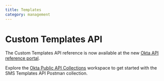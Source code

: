 ```yaml
---
title: Templates
category: management
---
```


# Custom Templates API

The Custom Templates API reference is now available at the new [Okta API reference portal](https://developer.okta.com/docs/api/openapi/okta-management/management/tag/Template/).

Explore the [Okta Public API Collections](https://www.postman.com/okta-eng/workspace/okta-public-api-collections/overview) workspace to get started with the SMS Templates API Postman collection.

<!--

The Okta Templates API provides operations to manage custom Templates.

> **Note:** Only SMS custom Templates are available through the API.

SMS Templates customize the SMS message that is sent to users. One default SMS Template is provided. All custom Templates must have the variable `${code}` as part of the text. The `${code}` variable is replaced with the actual SMS code when the message is sent. Optionally, you can also use the variable `${org.name}`. If a Template contains `${org.name}`, it is replaced with the organization name before the SMS message is sent.

<ApiAuthMethodWarning />

## Get started with custom Templates

Explore the custom Templates API: [![Run in Postman](https://run.pstmn.io/button.svg)](https://app.getpostman.com/run-collection/3f7e83cebd2d31f7d1a7)

## Template operations

### Add SMS Template

<ApiOperation method="post" url="/api/v1/templates/sms" />

Adds a new custom SMS Template to your organization

##### Request parameters

| Parameter                                 | Description                               | ParamType                           | DataType                          | Required |
| ---------                                 | ----------------------------------------- | ---------                           | --------------------------------- | -------- |
| Definition of the new custom SMS Template | Body                                      | [SMS Template](#sms-template-object) | TRUE                              |          |

##### Response parameters

The created [SMS Template](#sms-template-object)

##### Request example

```bash
curl -v -X POST \
-H "Accept: application/json" \
-H "Content-Type: application/json" \
-H "Authorization: SSWS ${api_token}" \
-d '{
  "name": "Custom",
  "type": "SMS_VERIFY_CODE",
  "template": "${org.name}: your verification code is ${code}",
  "translations": {
    "es" : "${org.name}: el código de verificación es ${code}",
    "fr" : "${org.name}: votre code de vérification est ${code}",
    "it" : "${org.name}: il codice di verifica è ${code}"
  }
}' "https://${yourOktaDomain}/api/v1/templates/sms"
```

##### Response example

```json
{
    "id": "cstkd89Qu2ypkxNQv0g3",
    "name": "Custom",
    "type": "SMS_VERIFY_CODE",
    "template": "${org.name}: your verification code is ${code}",
    "created": "2016-06-23T17:20:22.000Z",
    "lastUpdated": "2016-06-23T17:20:22.000Z",
    "translations": {
      "it": "${org.name}: il codice di verifica è ${code}",
      "fr": "${org.name}: votre code de vérification est ${code}",
      "es": "${org.name}: el código de verificación es ${code}"
    }
  }
```

### Get SMS Template

<ApiOperation method="get" url="/api/v1/templates/sms/${smsTemplateId}" />

Fetches a specific Template by `id`

##### Request parameters


| Parameter     | Description        | ParamType | DataType | Required |
| ---------     | ------------------ | --------- | -------- | -------- |
| smsTemplateId | `id` of a Template | URL       | String   | TRUE     |

##### Response parameters

Fetched [SMS Template](#sms-template-object)

##### Request example

```bash
curl -v -X GET \
-H "Accept: application/json" \
-H "Content-Type: application/json" \
-H "Authorization: SSWS ${api_token}" \
"https://${yourOktaDomain}/api/v1/templates/sms/${templateId}"
```

##### Response example

```json
{
    "id": "cstkd89Qu2ypkxNQv0g3",
    "name": "Custom",
    "type": "SMS_VERIFY_CODE",
    "template": "${org.name}: your verification code is ${code}",
    "created": "2016-06-23T17:20:22.000Z",
    "lastUpdated": "2016-06-23T17:20:22.000Z",
    "translations": {
      "it": "${org.name}: il codice di verifica è ${code}",
      "fr": "${org.name}: votre code de vérification est ${code}",
      "es": "${org.name}: el código de verificación es ${code}"
    }
  }
```

### List SMS Templates

<ApiOperation method="get" url="/api/v1/templates/sms" />

Enumerates custom SMS Templates in your organization. Optionally, a subset of Templates can be returned that match a Template type.

##### Request parameters

| Parameter      | Description                                                                                | ParamType | DataType | Required | Default |
| -------------- | ------------------------------------------------------------------------------------------ | --------- | -------- | -------- | ------- |
| templateType   | The type of Template that you are searching for. Valid value: `SMS_VERIFY_CODE`            | Query     | String   | FALSE    | N/A     |

> **Note:** Search performs an exact match of the type, but this is an implementation detail and may change without notice.

##### Response parameters

Array of [SMS Templates](#sms-template-object) of matching type

##### Request example

```bash
curl -v -X GET \
-H "Accept: application/json" \
-H "Content-Type: application/json" \
-H "Authorization: SSWS ${api_token}" \
"https://${yourOktaDomain}/api/v1/templates/sms"
```

##### Response example

```json
[
  {
    "id": "cstkdgSQOUacCuF750g3",
    "name": "Custom",
    "type": "SMS_VERIFY_CODE",
    "template": "${org.name}: your enrollment code is ${code}",
    "created": "2016-06-23T17:41:07.000Z",
    "lastUpdated": "2016-06-23T17:41:07.000Z",
    "translations": {
      "it": "${org.name}: il codice di iscrizione è ${code}",
      "fr": "${org.name}: votre code d'inscription est ${code}",
      "es": "${org.name}: su código de inscripción es ${code}"
    }
  }
]
```

### Update SMS Template

<ApiOperation method="put" url="/api/v1/templates/sms/${smsTemplateId}" />

Updates the SMS Template

> **Note:** The default SMS Template can't be updated.

##### Request parameters


| Parameter                                   | Description                                 | ParamType                           | DataType                            | Required |
| ---------                                   | ------------------------------------------- | ---------                           | ----------------------------------- | -------- |
| smsTemplateId                               | `id` of the SMS Template to update          | URL                                 | String                              | TRUE     |
| Full description of the custom SMS Template | Body                                        | [SMS Template](#sms-template-object) | TRUE                                |          |

> **Note:** All profile properties must be specified when you update an SMS custom Template. Partial updates are described in the [Partial SMS Template update](#partial-sms-template-update) section.

##### Response parameters

Updated [SMS Template](#sms-template-object)

##### Request example

```bash
curl -v -X PUT \
-H "Accept: application/json" \
-H "Content-Type: application/json" \
-H "Authorization: SSWS ${api_token}" \
-d '{
  "name": "Custom",
  "type": "SMS_ENROLLMENT_CODE",
  "template": "${org.name}: your enrollment code is ${code}",
  "translations": {
    "it": "${org.name}: il codice di iscrizione è ${code}",
    "es": "${org.name}: su código de inscripción es ${code}",
    "de": "${org.name}: ihre anmeldung code ist ${code}"
  }
}' "https://${yourOktaDomain}/api/v1/templates/sms/${templateId}"
```

##### Response example

```json
{
  "id": "cstkdgSQOUacCuF750g3",
  "name": "Custom",
  "type": "SMS_ENROLLMENT_CODE",
  "template": "${org.name}: your enrollment code is ${code}",
  "created": "2016-06-23T17:41:07.000Z",
  "lastUpdated": "2016-06-23T17:47:06.000Z"
}
```

### Partial SMS Template update

<ApiOperation method="post" url="/api/v1/templates/sms/${smsTemplateId}" />

Updates only some of the SMS Template properties:

* All properties within the custom SMS Template that have values are updated.
* Any translation that doesn't exist is added.
* Any translation with a null or empty value is removed.
* Any translation with non-empty/null value is updated.

> **Note:** The default SMS Template can't be updated.

##### Request parameters


| Parameter                         | Description                                 | ParamType                           | DataType                            | Required |
| ---------                         | ------------------------------------------- | ---------                           | ----------------------------------- | -------- |
| smsTemplateId                     | `id` of the SMS Template to update          | URL                                 | String                              | TRUE     |
| Attributes that we want to change | Body                                        | [SMS Template](#sms-template-object) | TRUE                                |          |

> **Note:** A full SMS Template update is described in the [Update SMS Template](#update-sms-template) section.

##### Response parameters

Updated [SMS Template](#sms-template-object)

##### Request example

```bash
curl -v -X POST \
-H "Accept: application/json" \
-H "Content-Type: application/json" \
-H "Authorization: SSWS ${api_token}" \
-d '{
  "translations": {
    "de" : "${org.name}: ihre bestätigungscode ist ${code}."
  }
}' "https://{yourOktaDomain}/api/v1/templates/sms/${templateId}"
```

##### Response example

```json
{
  "id": "cstkd89Qu2ypkxNQv0g3",
  "name": "Custom",
  "type": "SMS_VERIFY_CODE",
  "template": "${org.name}: your verification code is ${code}",
  "created": "2016-06-23T17:20:22.000Z",
  "lastUpdated": "2016-06-23T17:58:10.000Z",
  "translations": {
    "de": "${org.name}: ihre bestätigungscode ist ${code}.",
    "it": "${org.name}: il codice di verifica è ${code}",
    "fr": "${org.name}: votre code de vérification est ${code}",
    "es": "${org.name}: el código de verificación es ${code}"
  }
}
```

### Remove SMS Template

<ApiOperation method="delete" url="/api/v1/templates/sms/${smsTemplateId}" />

Removes an SMS Template

> **Note:** The default SMS Template can't be removed.

##### Request parameters


| Parameter     | Description                        | ParamType | DataType | Required |
| ---------     | ---------------------------------- | --------- | -------- | -------- |
| smsTemplateId | `id` of the SMS Template to delete | URL       | String   | TRUE     |

##### Response parameters

There is no content in the response.

##### Request example

```bash
curl -v -X DELETE \
-H "Accept: application/json" \
-H "Content-Type: application/json" \
-H "Authorization: SSWS ${api_token}" \
"https://${yourOktaDomain}/api/v1/templates/sms/${templateId}"
```

##### Response example

```http
HTTP/1.1 204 No Content
```

## SMS Template object

#### Example

```json
{
  "id": "cstk2flOtuCMDJK4b0g3",
  "name": "Custom",
  "type": "SMS_VERIFY_CODE",
  "template": "Your ${org.name} code is: ${code}",
  "created": "2016-06-21T20:49:52.000Z",
  "lastUpdated": "2016-06-21T20:49:52.000Z",
  "translations": {
    "it": "Il codice ${org.name} è: ${code}.",
    "fr": "Votre code ${org.name}: ${code}.",
    "es": "Tu código de ${org.name} es: ${code}."
  }
}
```

### SMS Template attributes

All Templates have the following properties:

| Property               | Description                                                         | DataType                                                       | Readonly | MinLength | MaxLength |
| ---------------------- | ------------------------------------------------------------        | -------------------------------------------------------------- | -------- | --------- | --------- |
| id                     | Unique key for the Template                                         | String                                                         | TRUE     | 20        | 20        |
| name                   | Human-readable name of the Template                                 | String                                                         | FALSE    | 1         | 50        |
| type                   | Type of the Template                                                | String                                                         | FALSE    | 1         | 50        |
| template               | Text of the Template, including any [macros](#sms-template-macros). | String (See note below)                                        | FALSE    | 1         | 161       |
| created                | Timestamp when the Template was created                             | String (ISO-8601)                                              | TRUE     | N/A       | N/A       |
| lastUpdated            | Timestamp when the Template was last updated                        | String (ISO-8601)                                              | TRUE     | N/A       | N/A       |
| translations           | A key/value map of [translations](#translation-attributes)          | Translations object                                                          | N/A      | N/A       | N/A       |

> **Note:** The length of your SMS message can't exceed 160 characters. If the verification code portion of the message falls outside of the 160-character limit, your message isn't sent.

#### Translation attributes

Template translations are optionally provided when you want to localize the SMS messages. Translations are provided as an object that contains `key:value` pairs: the language and the translated Template text.

```json
"translations": {
    "it": "Il codice ${org.name} è: ${code}.",
    "fr": "Votre code ${org.name}: ${code}.",
    "es": "Tu código de ${org.name} es: ${code}."
  }
```

The key portion is a two-letter country code that conforms to [ISO 639-1](https://www.loc.gov/standards/iso639-2/php/code_list.php), and the value is the translated SMS Template.

> **Note:** Just like with regular SMS Templates, the length of the SMS message can't exceed 160 characters.

### SMS Template types

| Type              | Description                                                                                      |
| ----------------- | ------------------------------------------------------------------------------------------------ |
| `SMS_VERIFY_CODE` | This Template is used when the SMS for code verification is sent.                                |

### SMS Template macros

Only two macros are supported for SMS Templates:

| Type              | Description                                                                                      |
| ----------------- | ------------------------------------------------------------------------------------------------ |
| `${code}`         | The one-time verification code that is required for sign in.                                       |
| `${org.name}`     | The name of the Okta organization that the user is trying to authenticate into.                  |
-->
